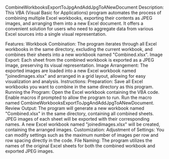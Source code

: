 CombineWorkbooksExportToJpgAndAddJpgToANewDocument
Description:
This VBA (Visual Basic for Applications) program automates the process of combining multiple Excel workbooks, exporting their contents as JPEG images, and arranging them into a new Excel document. It offers a convenient solution for users who need to aggregate data from various Excel sources into a single visual representation.

Features:
Workbook Combination: The program iterates through all Excel workbooks in the same directory, excluding the current workbook, and combines their sheets into a new workbook named "Combined.xlsx".
Image Export: Each sheet from the combined workbook is exported as a JPEG image, preserving its visual representation.
Image Arrangement: The exported images are loaded into a new Excel workbook named "joinedimages.xlsx" and arranged in a grid layout, allowing for easy visualization and analysis.
Instructions:
Preparation: Save all Excel workbooks you want to combine in the same directory as this program.
Running the Program:
Open the Excel workbook containing the VBA code.
Enable macros if prompted to allow the program to run.
Run the macro named CombineWorkbooksExportToJpgAndAddJpgToANewDocument.
Review Output:
The program will generate a new workbook named "Combined.xlsx" in the same directory, containing all combined sheets.
JPEG images of each sheet will be exported with their corresponding names.
A new Excel workbook named "joinedimages.xlsx" will be created, containing the arranged images.
Customization:
Adjustment of Settings: You can modify settings such as the maximum number of images per row and row spacing directly in the code.
File Naming: The program utilizes the names of the original Excel sheets for both the combined workbook and exported JPEG images.
